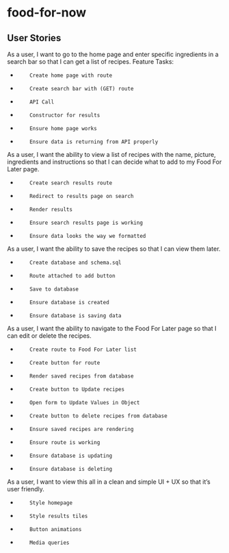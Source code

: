 # food-for-now

## User Stories
As a user, I want to go to the home page and enter specific ingredients in a search bar so that I can get a list of recipes.
Feature Tasks:
-         Create home page with route
-         Create search bar with (GET) route
-         API Call
-         Constructor for results
-         Ensure home page works
-         Ensure data is returning from API properly
As a user, I want the ability to view a list of recipes with the name, picture, ingredients and instructions so that I can decide what to add to my Food For Later page.
-         Create search results route
-         Redirect to results page on search
-         Render results
-         Ensure search results page is working
-         Ensure data looks the way we formatted
As a user, I want the ability to save the recipes so that I can view them later.
-         Create database and schema.sql
-         Route attached to add button
-         Save to database
-         Ensure database is created
-         Ensure database is saving data
As a user, I want the ability to navigate to the Food For Later page so that I can edit or delete the recipes.
-         Create route to Food For Later list
-         Create button for route
-         Render saved recipes from database
-         Create button to Update recipes
-         Open form to Update Values in Object
-         Create button to delete recipes from database
-         Ensure saved recipes are rendering
-         Ensure route is working
-         Ensure database is updating
-         Ensure database is deleting
As a user, I want to view this all in a clean and simple UI + UX so that it’s user friendly.
-         Style homepage
-         Style results tiles
-         Button animations
-         Media queries